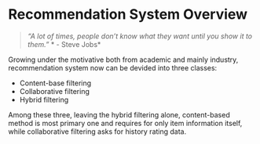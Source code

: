 # Recommendation System Overview



> *“A lot of times, people don’t know what they want until you show it to them.”* *  - Steve Jobs*



Growing under the motivative both from academic and mainly industry, recommendation system now can be devided into three classes:

* Content-base filtering
* Collaborative filtering
* Hybrid filtering

Among these three, leaving the hybrid filtering alone, content-based method is most primary one and requires for only item information itself, while collaborative filtering asks for history rating data. 



